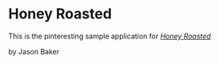 # Honey Roasted 

This is the pinteresting sample application for 
[*Honey Roasted*](http://honeyroasted.com)

by Jason Baker 